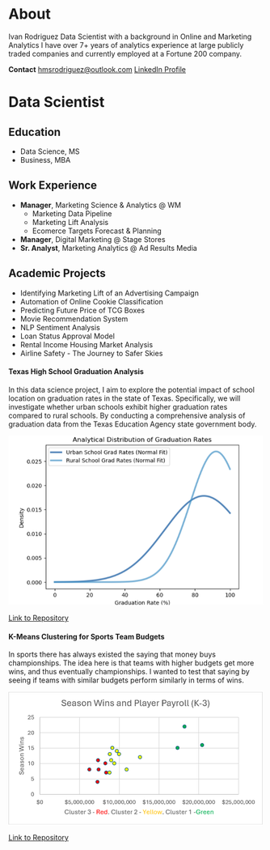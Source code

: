 # About
 Ivan Rodriguez
 Data Scientist with a background in Online and Marketing Analytics
 I have over 7+ years of analytics experience at large publicly traded companies and currently employed at a Fortune 200 company.

 **Contact**
 hmsrodriguez@outlook.com
 [LinkedIn Profile](https://www.linkedin.com/in/ivanrdz17/)


# Data Scientist

## Education
- Data Science, MS
- Business, MBA

## Work Experience
- **Manager**, Marketing Science & Analytics @ WM
  - Marketing Data Pipeline
  - Marketing Lift Analysis
  - Ecomerce Targets Forecast & Planning
- **Manager**, Digital Marketing @ Stage Stores
- **Sr. Analyst**, Marketing Analytics @ Ad Results Media

## Academic Projects
- Identifying Marketing Lift of an Advertising Campaign
- Automation of Online Cookie Classification
- Predicting Future Price of TCG Boxes
- Movie Recommendation System
- NLP Sentiment Analysis
- Loan Status Approval Model
- Rental Income Housing Market Analysis
- Airline Safety - The Journey to Safer Skies

#### **Texas High School Graduation Analysis**

In this data science project, I aim to explore the potential impact of school location on graduation rates in the state of Texas. Specifically, we will investigate whether urban schools exhibit higher graduation rates compared to rural schools. By conducting a comprehensive analysis of graduation data from the Texas Education Agency state government body.

![hs_grad](/assets/img/hs_grad.png)

[Link to Repository](https://github.com/ivanrdz231r/portfolio/tree/main/projects/academic/Texas%20High%20School%20Graduation%20Analysis)
  
#### **K-Means Clustering for Sports Team Budgets**

In sports there has always existed the saying that money buys championships. The idea here is that teams with higher budgets get more wins, and thus eventually championships. I wanted to test that saying by seeing if teams with similar budgets perform similarly in terms of wins.

![k-means](/assets/img/k-means.png)

[Link to Repository](https://github.com/ivanrdz231r/portfolio/tree/main/projects/academic/K-Means%20Clustering%20for%20Sports%20Team%20Budgets)
